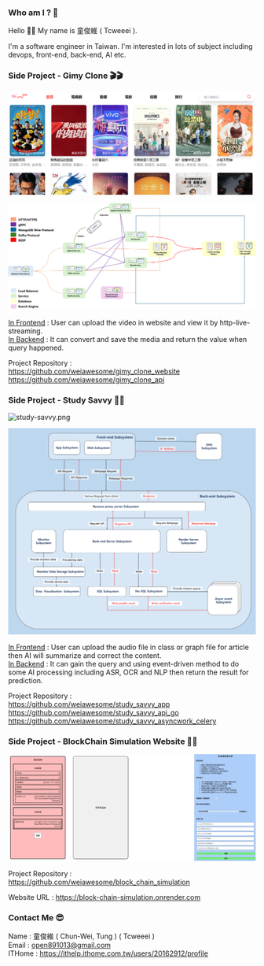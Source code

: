 ### Who am I ? 🤔
Hello 👋👋 My name is 童俊維 ( Tcweeei ).

I'm a software engineer in Taiwan. I'm interested in lots of subject including devops, front-end, back-end, AI etc.

[//]: # (## How can I do ? 😁)

[//]: # ()
[//]: # (| Front-end | WebSite | App | Language                | FrameWork    | )

[//]: # (|-----------|---------|-----|-------------------------|--------------|)

[//]: # (|           | ✔️      | ❌   | JavaScript / TypeScript | React.js     |)

[//]: # (|           | ✔️      | ❌   | JavaScript / TypeScript | Next.js      |)

[//]: # (|           | ❌       | ✔️  | JavaScript / TypeScript | React-Native |)

[//]: # (|           | ❌       | ✔️  | Dart                    | Flutter      |)

[//]: # ()
[//]: # (| Back-end | Language | FrameWork | Back-end | Protocol  | )

[//]: # (|----------|----------|-----------|----------|-----------|)

[//]: # (|          | Golang   | Gin       |          | Http      |)

[//]: # (|          | Python   | Flask     |          | gRPC      |)

[//]: # (|          | Python   | Fast-API  |          | WebSocket |)

[//]: # ()
[//]: # (| Database | SQL | No-SQL | Type           | Name                 |)

[//]: # (|----------|-----|--------|----------------|----------------------|)

[//]: # (|          | ✔️  | ❌      | Relation       | Microsoft SQL Server |)

[//]: # (|          | ✔️  | ❌      | Relation       | MySQL                |)

[//]: # (|          | ✔️  | ❌      | Relation       | PostgreSQL           |)

[//]: # (|          | ❌   | ✔️     | Time-Series    | Influxdb             |)

[//]: # (|          | ❌   | ✔️     | Key-Value      | Redis                |)

[//]: # (|          | ❌   | ✔️     | Document-Based | Mongodb              |)

[//]: # (|          | ❌   | ✔️     | Object-Storage | MinIO                |)

[//]: # (|          | ❌   | ✔️     | Vector-Based   | Chroma               |)

[//]: # ()
[//]: # ()
[//]: # (| Devops | Skill          | Cloud | Skill                         | AI | framework | )

[//]: # (|--------|----------------|-------|-------------------------------|----|-----------|)

[//]: # (|        | Docker         |       | Render                        |    | Pytorch   |)

[//]: # (|        | Docker-Compose |       | Google Cloud Platform &#40; GCP &#41; |    |           |)

[//]: # (|        | Kubernetes     |       |                               |    |           |)


### Side Project - Gimy Clone 🎬🎬
![home_page.png](assets/home_page.png)

![architecture.png](assets/system_architecture.png)

[In Frontend](https://github.com/weiawesome/gimy_clone_api) : User can upload the video in website and view it by http-live-streaming.</br>
[In Backend](https://github.com/weiawesome/gimy_clone_api) : It can convert and save the media and return the value when query happened.

Project Repository : </br>
https://github.com/weiawesome/gimy_clone_website </br>
https://github.com/weiawesome/gimy_clone_api

### Side Project - Study Savvy 👻👻

![study-savvy.png](assets/study-savvy.png)

![architecture.png](assets/study-savvy-architecture.png)

[In Frontend](https://github.com/weiawesome/study_savvy_app) : User can upload the audio file in class or graph file for article then AI will summarize and correct the content.</br>
[In Backend](https://github.com/weiawesome/study_savvy_api_go) : It can gain the query and using event-driven method to do some AI processing including ASR, OCR and NLP then return the result for prediction.

Project Repository : </br>
https://github.com/weiawesome/study_savvy_app </br>
https://github.com/weiawesome/study_savvy_api_go </br>
https://github.com/weiawesome/study_savvy_asyncwork_celery

### Side Project - BlockChain Simulation Website 🔗🔗
![block_chain_simulation.png](assets/block_chain_simulation.png)

Project Repository : </br>
https://github.com/weiawesome/block_chain_simulation </br>

Website URL : https://block-chain-simulation.onrender.com

### Contact Me 😎
Name : 童俊維 ( Chun-Wei, Tung ) ( Tcweeei )<br/>
Email : open891013@gmail.com <br/>
ITHome : https://ithelp.ithome.com.tw/users/20162912/profile






<!--
**weiawesome/weiawesome** is a ✨ _special_ ✨ repository because its `README.md` (this file) appears on your GitHub profile.

Here are some ideas to get you started:

- 🔭 I’m currently working on ...
- 🌱 I’m currently learning ...
- 👯 I’m looking to collaborate on ...
- 🤔 I’m looking for help with ...
- 💬 Ask me about ...
- 📫 How to reach me: ...
- 😄 Pronouns: ...
- ⚡ Fun fact: ...
-->
